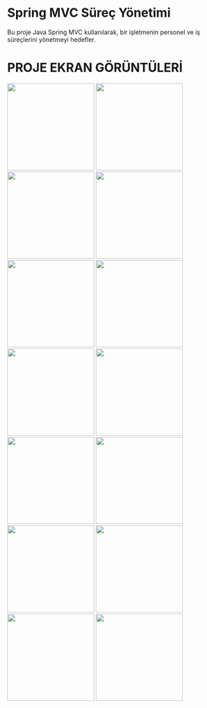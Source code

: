 # Spring MVC Süreç Yönetimi
Bu proje Java Spring MVC kullanılarak, bir işletmenin personel ve iş süreçlerini yönetmeyi hedefler.

# PROJE EKRAN GÖRÜNTÜLERİ
<p>
  
<a href="https://github.com/hakanozer/SpringMVCSurecYonetimi/ekranGoruntuleri/1.png" target="_blank">
<img src="https://github.com/hakanozer/SpringMVCSurecYonetimi/ekranGoruntuleri/1.png" width="200" style="max-width:100%;"></a>


<a href="https://github.com/hakanozer/SpringMVCSurecYonetimi/ekranGoruntuleri/2.png" target="_blank">
<img src="https://github.com/hakanozer/SpringMVCSurecYonetimi/ekranGoruntuleri/2.png" width="200" style="max-width:100%;"></a>

<a href="https://github.com/hakanozer/SpringMVCSurecYonetimi/ekranGoruntuleri/3.png" target="_blank">
<img src="https://github.com/hakanozer/SpringMVCSurecYonetimi/ekranGoruntuleri/3.png" width="200" style="max-width:100%;"></a>

<a href="https://github.com/hakanozer/SpringMVCSurecYonetimi/ekranGoruntuleri/4.png" target="_blank">
<img src="https://github.com/hakanozer/SpringMVCSurecYonetimi/ekranGoruntuleri/4.png" width="200" style="max-width:100%;"></a>

<a href="https://github.com/hakanozer/SpringMVCSurecYonetimi/ekranGoruntuleri/5.png" target="_blank">
<img src="https://github.com/hakanozer/SpringMVCSurecYonetimi/ekranGoruntuleri/5.png" width="200" style="max-width:100%;"></a>

<a href="https://github.com/hakanozer/SpringMVCSurecYonetimi/ekranGoruntuleri/6.png" target="_blank">
<img src="https://github.com/hakanozer/SpringMVCSurecYonetimi/ekranGoruntuleri/6.png" width="200" style="max-width:100%;"></a>

<a href="https://github.com/hakanozer/SpringMVCSurecYonetimi/ekranGoruntuleri/7.png" target="_blank">
<img src="https://github.com/hakanozer/SpringMVCSurecYonetimi/ekranGoruntuleri/7.png" width="200" style="max-width:100%;"></a>

<a href="https://github.com/hakanozer/SpringMVCSurecYonetimi/ekranGoruntuleri/8.png" target="_blank">
<img src="https://github.com/hakanozer/SpringMVCSurecYonetimi/ekranGoruntuleri/8.png" width="200" style="max-width:100%;"></a>

<a href="https://github.com/hakanozer/SpringMVCSurecYonetimi/ekranGoruntuleri/9.png" target="_blank">
<img src="https://github.com/hakanozer/SpringMVCSurecYonetimi/ekranGoruntuleri/9.png" width="200" style="max-width:100%;"></a>

<a href="https://github.com/hakanozer/SpringMVCSurecYonetimi/ekranGoruntuleri/10.png" target="_blank">
<img src="https://github.com/hakanozer/SpringMVCSurecYonetimi/ekranGoruntuleri/10.png" width="200" style="max-width:100%;"></a>

<a href="https://github.com/hakanozer/SpringMVCSurecYonetimi/ekranGoruntuleri/11.png" target="_blank">
<img src="https://github.com/hakanozer/SpringMVCSurecYonetimi/ekranGoruntuleri/11.png" width="200" style="max-width:100%;"></a>

<a href="https://github.com/hakanozer/SpringMVCSurecYonetimi/ekranGoruntuleri/12.png" target="_blank">
<img src="https://github.com/hakanozer/SpringMVCSurecYonetimi/ekranGoruntuleri/12.png" width="200" style="max-width:100%;"></a>

<a href="https://github.com/hakanozer/SpringMVCSurecYonetimi/ekranGoruntuleri/13.png" target="_blank">
<img src="https://github.com/hakanozer/SpringMVCSurecYonetimi/ekranGoruntuleri/13.png" width="200" style="max-width:100%;"></a>

<a href="https://github.com/hakanozer/SpringMVCSurecYonetimi/ekranGoruntuleri/14.png" target="_blank">
<img src="https://github.com/hakanozer/SpringMVCSurecYonetimi/ekranGoruntuleri/14.png" width="200" style="max-width:100%;"></a>

</p>

